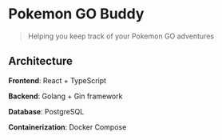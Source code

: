 # Pokemon GO Buddy

> Helping you keep track of your Pokemon GO adventures

## Architecture

**Frontend**: React + TypeScript

**Backend**: Golang + Gin framework

**Database**: PostgreSQL

**Containerization**: Docker Compose
